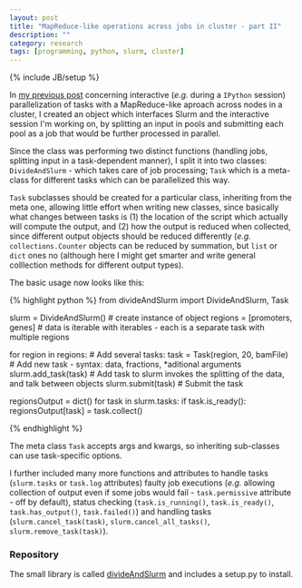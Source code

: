 ```yaml
---
layout: post
title: "MapReduce-like operations across jobs in cluster - part II"
description: ""
category: research
tags: [programming, python, slurm, cluster]
---
```

{% include JB/setup %}

In [my previous post](/_posts/2015-02-02-mapreduce_slurm.md) concerning interactive (*e.g.* during a `IPython` session) parallelization of tasks with a MapReduce-like aproach across nodes in a cluster, I created an object which interfaces Slurm and the interactive session I'm working on, by splitting an input in pools and submitting each pool as a job that would be further processed in parallel.

Since the class was performing two distinct functions (handling jobs, splitting input in a task-dependent manner), I split it into two classes: `DivideAndSlurm` - which takes care of job processing; `Task` which is a meta-class for different tasks which can be parallelized this way.

`Task` subclasses should be created for a particular class, inheriting from the meta one, allowing little effort when writing new classes, since basically what changes between tasks is (1) the location of the script which actually will compute the output, and (2) how the output is reduced when collected, since different output objects should be reduced differently (*e.g.* `collections.Counter` objects can be reduced by summation, but `list` or `dict` ones no (although here I might get smarter and write general colllection methods for different output types).

The basic usage now looks like this:

{% highlight python %}
from divideAndSlurm import DivideAndSlurm, Task

slurm = DivideAndSlurm() # create instance of object
regions = [promoters, genes] # data is iterable with iterables - each is a separate task with multiple regions

for region in regions: # Add several tasks:
	task = Task(region, 20, bamFile) # Add new task - syntax: data, fractions, *aditional arguments
    slurm.add_task(task)  # Add task to slurm invokes the splitting of the data, and talk between objects
	slurm.submit(task)  # Submit the task

regionsOutput = dict()
for task in slurm.tasks:
    if task.is_ready():
        regionsOutput[task] = task.collect()

{% endhighlight %}

The meta class `Task` accepts args and kwargs, so inheriting sub-classes can use task-specific options.

I further included many more functions and attributes to handle tasks (`slurm.tasks` or `task.log` attributes) faulty job executions (*e.g.* allowing collection of output even if some jobs would fail - `task.permissive` attribute - off by default), status checking (`task.is_running()`, `task.is_ready()`, `task.has_output()`, `task.failed()`) and handling tasks (`slurm.cancel_task(task)`, `slurm.cancel_all_tasks()`, `slurm.remove_task(task)`).


### Repository
The small library is called [divideAndSlurm](https://github.com/afrendeiro/divideAndSlurm) and includes a setup.py to install.

